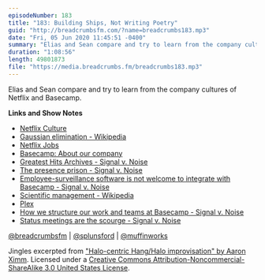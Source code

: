 ```yaml
---
episodeNumber: 183
title: "183: Building Ships, Not Writing Poetry"
guid: "http://breadcrumbsfm.com/?name=breadcrumbs183.mp3"
date: "Fri, 05 Jun 2020 11:45:51 -0400"
summary: "Elias and Sean compare and try to learn from the company cultures of Netflix and Basecamp."
duration: "1:08:56"
length: 49801873
file: "https://media.breadcrumbs.fm/breadcrumbs183.mp3"
---
```

Elias and Sean compare and try to learn from the company cultures of Netflix and Basecamp.

**Links and Show Notes**
- [Netflix Culture](https://www.slideshare.net/reed2001/culture-1798664)
- [Gaussian elimination - Wikipedia](https://en.wikipedia.org/wiki/Gaussian_elimination)
- [Netflix Jobs](https://jobs.netflix.com/culture)
- [Basecamp: About our company](https://basecamp.com/about)
- [Greatest Hits Archives - Signal v. Noise](https://m.signalvnoise.com/category/greatest-hits/)
- [The presence prison - Signal v. Noise](https://m.signalvnoise.com/the-presence-prison/)
- [Employee-surveillance software is not welcome to integrate with Basecamp - Signal v. Noise](https://m.signalvnoise.com/employee-surveillance-software-is-not-welcome-to-integrate-with-basecamp/)
- [Scientific management - Wikipedia](https://en.wikipedia.org/wiki/Scientific_management)
- [Plex](https://www.plex.tv/)
- [How we structure our work and teams at Basecamp - Signal v. Noise](https://m.signalvnoise.com/how-we-structure-our-work-and-teams-at-basecamp/)
- [Status meetings are the scourge - Signal v. Noise](https://m.signalvnoise.com/status-meetings-are-the-scourge/)

[@breadcrumbsfm](https://twitter.com/breadcrumbsfm) | [@splunsford](https://twitter.com/splunsford) | [@muffinworks](https://twitter.com/muffinworks)

Jingles excerpted from ["Halo-centric Hang/Halo improvisation" by Aaron Ximm](http://freemusicarchive.org/music/aaron_ximm/handpans_and_the_hang/). Licensed under a [Creative Commons Attribution-Noncommercial-ShareAlike 3.0 United States License](http://creativecommons.org/licenses/by-nc-sa/3.0/us/).